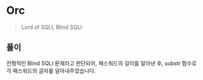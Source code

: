 # Orc

> Lord of SQLI, Blind SQLI

## 풀이

전형적인 Blind SQLI 문제라고 판단되어, 패스워드의 길이를 알아낸 후, substr 함수로 각 패스워드의 글자를 알아내주었습니다.